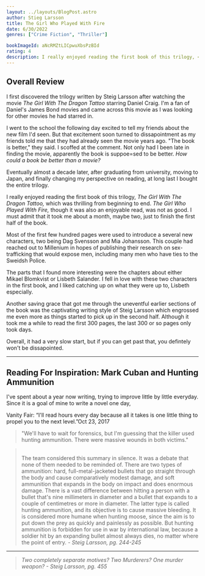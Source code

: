 ```yaml
---
layout: ../layouts/BlogPost.astro
author: Stieg Larsson
title: The Girl Who Played With Fire
date: 6/30/2022
genres: ["Crime Fiction", "Thriller"]

bookImageId: aNcRMZtLICpwuXbsPzBId
rating: 4
description: I really enjoyed reading the first book of this trilogy, <i> The Girl With The Dragon Tattoo,</i> which was thrilling from beginning to end. <i> The Girl Who Played With Fire,</i> though it was also an enjoyable read, was not as good. I must admit that it took me about a month, maybe two, just to finish the first half of the book.
---
```

## Overall Review

I first discovered the trilogy written by Steig Larsson after watching the movie <i>The Girl With The Dragon Tattoo</i> starring Daniel Craig. I'm a fan of Daniel's James Bond movies and came across this movie as I was looking for other movies he had starred in. 

I went to the school the following day excited to tell my friends about the new film I'd seen. But that excitement soon turned to dissapointment as my friends told me that they had already seen the movie years ago. "The book is better," they said. I scoffed at the comment. Not only had I been late in finding the movie, apparently the book is suppoe=sed to be better. <i>How could a book be better than a movie?</i>

Eventually almost a decade later, after graduating from university, moving to Japan, and finally changing my perspective on reading, at long last I bought the entire trilogy. 

I really enjoyed reading the first book of this trilogy, <i> The Girl With The Dragon Tattoo,</i> which was thrilling from beginning to end. <i> The Girl Who Played With Fire,</i> though it was also an enjoyable read, was not as good. I must admit that it took me about a month, maybe two, just to finish the first half of the book.

Most of the first few hundred pages were used to introduce a several new characters, two being Dag Svensson and Mia Johansson. This couple had reached out to Millenium in hopes of publishing their research on sex-trafficking that would expose men, including many men who have ties to the Sweidsh Police. 

The parts that I found more interesting were the chapters about either Mikael Blomkvist or Lisbeth Salander. I fell in love with these two characters in the first book, and I liked catching up on what they were up to, Lisbeth especially. 

Another saving grace that got me through the uneventful earlier sections of the book was the captivating writing style of Steig Larsson which engrossed me even more as things started to pick up in the second half. Although it took me a while to read the first 300 pages, the last 300 or so pages only took days. 

Overall, it had a very slow start, but if you can get past that, you defintely won't be dissapointed.  

---

## Reading For Inspiration: Mark Cuban and Hunting Ammunition

I've spent about a year now writing, trying to improve little by little everyday. Since it is a goal of mine to write a novel one day,  

Vanity Fair: “I'll read hours every day because all it takes is one little thing to propel you to the next level.”Oct 23, 2017

> "We'll have to wait for forensics, but I'm guessing that the killer used hunting ammunition. There were massive wounds in both victims."

> <br>The team considered this summary in silence. It was a debate that none of them needed to be reminded of. There are two types of ammunition: hard, full-metal-jacketed bullets that go straight through the body and cause comparatively modest damage, and soft ammunition that expands in the body on impact and does enormous damage. There is a vast difference between hitting a person with a bullet that's nine millimeters in diameter and a bullet that expands to a couple of centimetres or more in diameter. The latter type is called hunting ammunition, and its objective is to cause massive bleeding. It is considered more humane when hunting moose, since the aim is to put down the prey as quickly and painlessly as possible. But hunting ammunition is forbidden for use in war by international law, because a soldier hit by an expanding bullet almost always dies, no matter where the point of entry.
<cite> - Steig Larsson, pg. 244-245 </cite>

---

> <i>Two completely separate motives? Two Murderers? One murder weapon? </i>
<cite> - Steig Larsson, pg. 455 </cite>




